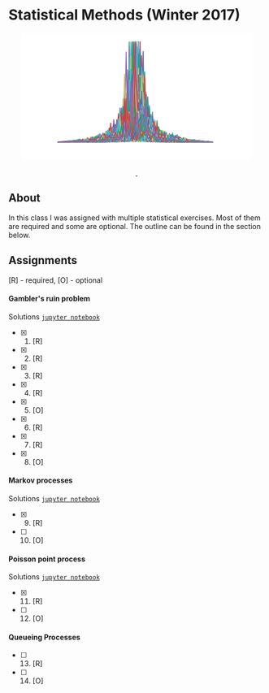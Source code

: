 # Statistical Methods (Winter 2017)

<p align=center>
<a href="">
<img alt="" src="plot.png">
</a>
</p>
<p align=center>
<a href="">
<img alt="" src="https://img.shields.io/badge/python-v3.6.3-blue.svg">
</a>
<a href="">
<img alt="" src="https://img.shields.io/badge/jupyter-v5.2.1-orange.svg">
</a>
</p>

## About

In this class I was assigned with multiple statistical exercises. Most of them are required and some are optional. The outline can be found in the section below.

## Assignments

[R] - required, [O] - optional

#### Gambler's ruin problem

Solutions [`jupyter notebook`](gamblers-ruin-problem.ipynb)

- [x] 1. [R]
- [x] 2. [R]
- [x] 3. [R]
- [x] 4. [R]
- [x] 5. [O]
- [x] 6. [R]
- [x] 7. [R]
- [x] 8. [O]

#### Markov processes

Solutions [`jupyter notebook`](markov-processes.ipynb)

- [x] 9. [R]
- [ ] 10. [O]

#### Poisson point process

Solutions [`jupyter notebook`](poisson-processes.ipynb)

- [x] 11. [R]
- [ ] 12. [O]

#### Queueing Processes

- [ ] 13. [R]
- [ ] 14. [O]
